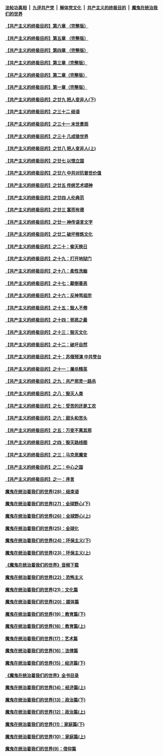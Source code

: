 ####  [法轮功真相](../../../../basic/blob/master/README.md?t=03161013) &nbsp;|&nbsp; [九评共产党](../../../../9ping.md/blob/master/README.md?t=03161013) &nbsp;|&nbsp; [解体党文化](../../../../jtdwh.md/blob/master/README.md?t=03161013)  &nbsp;|&nbsp; [共产主义的终极目的](../../../../gczydzjmd.md/blob/master/README.md?t=03161013) &nbsp;|&nbsp; [魔鬼在统治我们的世界](../../../../mgztzwmdsj.md/blob/master/README.md?t=03161013) 

#### [【共产主义的终极目的】第六章 （完整版）](../pages/nsc422/n11428913.md?t=03161013) 

#### [【共产主义的终极目的】第五章 （完整版）](../pages/nsc422/n11428912.md?t=03161013) 

#### [【共产主义的终极目的】第四章 （完整版）](../pages/nsc422/n11428907.md?t=03161013) 

#### [【共产主义的终极目的】第三章（完整版）](../pages/nsc422/n11428848.md?t=03161013) 

#### [【共产主义的终极目的】第二章（完整版）](../pages/nsc422/n11428831.md?t=03161013) 

#### [【共产主义的终极目的】第一章（完整版）](../pages/nsc422/n11417651.md?t=03161013) 

#### [【共产主义的终极目的】之廿九 把人变非人(下)](../pages/nsc422/n11344140.md?t=03161013) 

#### [【共产主义的终极目的】之三十二 结语](../pages/nsc422/n11360535.md?t=03161013) 

#### [【共产主义的终极目的】之三十一 末世景观](../pages/nsc422/n11351129.md?t=03161013) 

#### [【共产主义的终极目的】之三十 几成狼世界](../pages/nsc422/n11348280.md?t=03161013) 

#### [【共产主义的终极目的】之廿八 把人变非人(上)](../pages/nsc422/n11340492.md?t=03161013) 

#### [【共产主义的终极目的】之廿七 以恨立国](../pages/nsc422/n11336944.md?t=03161013) 

#### [【共产主义的终极目的】之廿六 中共对抗普世价值](../pages/nsc422/n11324785.md?t=03161013) 

#### [【共产主义的终极目的】之廿五 传统艺术颂神](../pages/nsc422/n11296396.md?t=03161013) 

#### [【共产主义的终极目的】之廿四 人伦典范](../pages/nsc422/n11296397.md?t=03161013) 

#### [【共产主义的终极目的】之廿三 富而有德](../pages/nsc422/n11283598.md?t=03161013) 

#### [【共产主义的终极目的】之廿一 神传语言文字](../pages/nsc422/n11263265.md?t=03161013) 

#### [【共产主义的终极目的】之廿二 破坏修炼文化](../pages/nsc422/n11245728.md?t=03161013) 

#### [【共产主义的终极目的】之二十：偷天换日](../pages/nsc422/n11238846.md?t=03161013) 

#### [【共产主义的终极目的】之十九：打开地狱门](../pages/nsc422/n11206376.md?t=03161013) 

#### [【共产主义的终极目的】之十八：柔性洗脑](../pages/nsc422/n11199994.md?t=03161013) 

#### [【共产主义的终极目的】之十七：颠倒善恶](../pages/nsc422/n11179782.md?t=03161013) 

#### [【共产主义的终极目的】之十六：反神骂祖宗](../pages/nsc422/n11166798.md?t=03161013) 

#### [【共产主义的终极目的】之十五：毁人不倦](../pages/nsc422/n11166792.md?t=03161013) 

#### [【共产主义的终极目的】之十四：邪恶之最](../pages/nsc422/n11150249.md?t=03161013) 

#### [【共产主义的终极目的】之十三：毁灭文化](../pages/nsc422/n11135227.md?t=03161013) 

#### [【共产主义的终极目的】之十二：破坏自然](../pages/nsc422/n11135214.md?t=03161013) 

#### [【共产主义的终极目的】之十：苏俄预演 中共登台](../pages/nsc422/n11118424.md?t=03161013) 

#### [【共产主义的终极目的】之十一：屠杀精英](../pages/nsc422/n11118442.md?t=03161013) 

#### [【共产主义的终极目的】之九：共产邪灵一路杀](../pages/nsc422/n11114139.md?t=03161013) 

#### [【共产主义的终极目的】之八：毁灭人类](../pages/nsc422/n11108503.md?t=03161013) 

#### [【共产主义的终极目的】之七：受苦的还是工农](../pages/nsc422/n11101809.md?t=03161013) 

#### [【共产主义的终极目的】之六：甜头和苦头](../pages/nsc422/n11096971.md?t=03161013) 

#### [【共产主义的终极目的】之五：万变不离其邪](../pages/nsc422/n11091285.md?t=03161013) 

#### [【共产主义的终极目的】之四：毁灭路线图](../pages/nsc422/n11086284.md?t=03161013) 

#### [【共产主义的终极目的】之三：马克思魔变](../pages/nsc422/n11061941.md?t=03161013) 

#### [【共产主义的终极目的】之二：中心之国](../pages/nsc422/n11047728.md?t=03161013) 

#### [【共产主义的终极目的】之一：序言](../pages/nsc422/n11086077.md?t=03161013) 

#### [魔鬼在统治着我们的世界(28)：结束语](../pages/nsc422/n10936246.md?t=03161013) 

#### [魔鬼在统治着我们的世界(27)：全球野心(下)](../pages/nsc422/n10928319.md?t=03161013) 

#### [魔鬼在统治着我们的世界(26)：全球野心(上)](../pages/nsc422/n10900318.md?t=03161013) 

#### [魔鬼在统治着我们的世界(25)：全球化](../pages/nsc422/n10788205.md?t=03161013) 

#### [魔鬼在统治着我们的世界(24)：环保主义(下)](../pages/nsc422/n10695307.md?t=03161013) 

#### [魔鬼在统治着我们的世界(23)：环保主义(上)](../pages/nsc422/n10688613.md?t=03161013) 

#### [《魔鬼在统治着我们的世界》音频下载](../pages/nsc422/n10635553.md?t=03161013) 

#### [魔鬼在统治着我们的世界(22)：恐怖主义](../pages/nsc422/n10614727.md?t=03161013) 

#### [魔鬼在统治着我们的世界(21)：文化篇](../pages/nsc422/n10597706.md?t=03161013) 

#### [魔鬼在统治着我们的世界(20)：媒体篇](../pages/nsc422/n10586579.md?t=03161013) 

#### [魔鬼在统治着我们的世界(19)：教育篇(下)](../pages/nsc422/n10564808.md?t=03161013) 

#### [魔鬼在统治着我们的世界(18)：教育篇(上)](../pages/nsc422/n10526970.md?t=03161013) 

#### [魔鬼在统治着我们的世界(17)：艺术篇](../pages/nsc422/n10499093.md?t=03161013) 

#### [魔鬼在统治着我们的世界(16)：法律篇](../pages/nsc422/n10485969.md?t=03161013) 

#### [魔鬼在统治着我们的世界(15)：经济篇(下)](../pages/nsc422/n10469975.md?t=03161013) 

#### [《魔鬼在统治着我们的世界》全书目录](../pages/nsc422/n10464261.md?t=03161013) 

#### [魔鬼在统治着我们的世界(14)：经济篇(上)](../pages/nsc422/n10457370.md?t=03161013) 

#### [魔鬼在统治着我们的世界(13)：政治篇(下)](../pages/nsc422/n10448270.md?t=03161013) 

#### [魔鬼在统治着我们的世界(12)：政治篇(上)](../pages/nsc422/n10444576.md?t=03161013) 

#### [魔鬼在统治着我们的世界(11)：家庭篇(下)](../pages/nsc422/n10440961.md?t=03161013) 

#### [魔鬼在统治着我们的世界(10)：家庭篇(上)](../pages/nsc422/n10435448.md?t=03161013) 

#### [魔鬼在统治着我们的世界(9)：信仰篇](../pages/nsc422/n10432159.md?t=03161013) 

